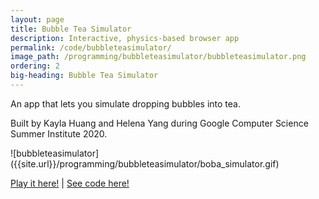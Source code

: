```yaml
---
layout: page
title: Bubble Tea Simulator
description: Interactive, physics-based browser app
permalink: /code/bubbleteasimulator/
image_path: /programming/bubbleteasimulator/bubbleteasimulator.png
ordering: 2
big-heading: Bubble Tea Simulator
---
```

<p>An app that lets you simulate dropping bubbles into tea.</p>
<p>Built by Kayla Huang and Helena Yang during Google Computer Science Summer Institute 2020.</p>
![bubbleteasimulator]({{site.url}}/programming/bubbleteasimulator/boba_simulator.gif)
<p></p>
<p><a href='https://5-cssi-bubble-tea.glitch.me/'>Play it here!</a> | <a href='https://glitch.com/edit/#!/5-cssi-bubble-tea?path=README.md%3A1%3A0'>See code here!</a></p>
